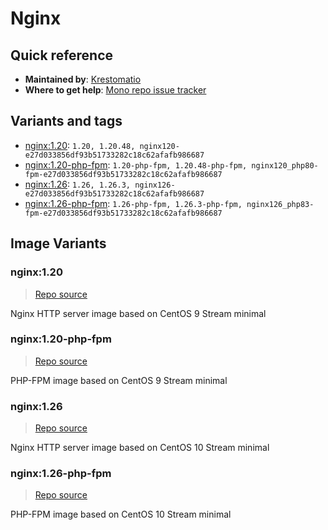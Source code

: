 # Nginx
## Quick reference
- **Maintained by**:
[Krestomatio](https://krestomatio.com)
- **Where to get help**:
[Mono repo issue tracker](https://github.com/krestomatio/container_builder/issues)

## Variants and tags
- [nginx:1.20](#nginx120): `1.20, 1.20.48, nginx120-e27d033856df93b51733282c18c62afafb986687`
- [nginx:1.20-php-fpm](#nginx120-php-fpm): `1.20-php-fpm, 1.20.48-php-fpm, nginx120_php80-fpm-e27d033856df93b51733282c18c62afafb986687`
- [nginx:1.26](#nginx126): `1.26, 1.26.3, nginx126-e27d033856df93b51733282c18c62afafb986687`
- [nginx:1.26-php-fpm](#nginx126-php-fpm): `1.26-php-fpm, 1.26.3-php-fpm, nginx126_php83-fpm-e27d033856df93b51733282c18c62afafb986687`


## Image Variants
### nginx:1.20
> [Repo source](https://github.com/krestomatio/container_builder/tree/master/nginx/nginx120)

Nginx HTTP server image based on CentOS 9 Stream minimal

### nginx:1.20-php-fpm
> [Repo source](https://github.com/krestomatio/container_builder/tree/master/nginx/nginx120_php80-fpm)

PHP-FPM image based on CentOS 9 Stream minimal

### nginx:1.26
> [Repo source](https://github.com/krestomatio/container_builder/tree/master/nginx/nginx126)

Nginx HTTP server image based on CentOS 10 Stream minimal

### nginx:1.26-php-fpm
> [Repo source](https://github.com/krestomatio/container_builder/tree/master/nginx/nginx126_php83-fpm)

PHP-FPM image based on CentOS 10 Stream minimal

